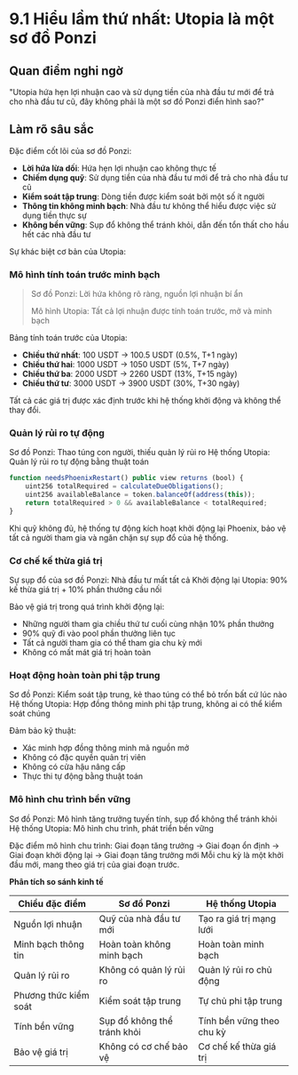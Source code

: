 # 9.1 Hiểu lầm thứ nhất: Utopia là một sơ đồ Ponzi

## Quan điểm nghi ngờ
"Utopia hứa hẹn lợi nhuận cao và sử dụng tiền của nhà đầu tư mới để trả cho nhà đầu tư cũ, đây không phải là một sơ đồ Ponzi điển hình sao?"

## Làm rõ sâu sắc

Đặc điểm cốt lõi của sơ đồ Ponzi:

- **Lời hứa lừa dối**: Hứa hẹn lợi nhuận cao không thực tế
- **Chiếm dụng quỹ**: Sử dụng tiền của nhà đầu tư mới để trả cho nhà đầu tư cũ
- **Kiểm soát tập trung**: Dòng tiền được kiểm soát bởi một số ít người
- **Thông tin không minh bạch**: Nhà đầu tư không thể hiểu được việc sử dụng tiền thực sự
- **Không bền vững**: Sụp đổ không thể tránh khỏi, dẫn đến tổn thất cho hầu hết các nhà đầu tư

Sự khác biệt cơ bản của Utopia:

### Mô hình tính toán trước minh bạch
> Sơ đồ Ponzi: Lời hứa không rõ ràng, nguồn lợi nhuận bí ẩn
> 
> Mô hình Utopia: Tất cả lợi nhuận được tính toán trước, mở và minh bạch

Bảng tính toán trước của Utopia:

- **Chiều thứ nhất**: 100 USDT → 100.5 USDT (0.5%, T+1 ngày)
- **Chiều thứ hai**: 1000 USDT → 1050 USDT (5%, T+7 ngày)
- **Chiều thứ ba**: 2000 USDT → 2260 USDT (13%, T+15 ngày)
- **Chiều thứ tư**: 3000 USDT → 3900 USDT (30%, T+30 ngày)

Tất cả các giá trị được xác định trước khi hệ thống khởi động và không thể thay đổi.

### Quản lý rủi ro tự động

Sơ đồ Ponzi: Thao túng con người, thiếu quản lý rủi ro
Hệ thống Utopia: Quản lý rủi ro tự động bằng thuật toán

```javascript
function needsPhoenixRestart() public view returns (bool) {
    uint256 totalRequired = calculateDueObligations();
    uint256 availableBalance = token.balanceOf(address(this));
    return totalRequired > 0 && availableBalance < totalRequired;
}
```

Khi quỹ không đủ, hệ thống tự động kích hoạt khởi động lại Phoenix, bảo vệ tất cả người tham gia và ngăn chặn sự sụp đổ của hệ thống.

### Cơ chế kế thừa giá trị

Sự sụp đổ của sơ đồ Ponzi: Nhà đầu tư mất tất cả
Khởi động lại Utopia: 90% kế thừa giá trị + 10% phần thưởng cầu nối

Bảo vệ giá trị trong quá trình khởi động lại:

- Những người tham gia chiều thứ tư cuối cùng nhận 10% phần thưởng
- 90% quỹ đi vào pool phần thưởng liên tục
- Tất cả người tham gia có thể tham gia chu kỳ mới
- Không có mất mát giá trị hoàn toàn

### Hoạt động hoàn toàn phi tập trung

Sơ đồ Ponzi: Kiểm soát tập trung, kẻ thao túng có thể bỏ trốn bất cứ lúc nào
Hệ thống Utopia: Hợp đồng thông minh phi tập trung, không ai có thể kiểm soát chúng

Đảm bảo kỹ thuật:

- Xác minh hợp đồng thông minh mã nguồn mở
- Không có đặc quyền quản trị viên
- Không có cửa hậu nâng cấp
- Thực thi tự động bằng thuật toán

### Mô hình chu trình bền vững

Sơ đồ Ponzi: Mô hình tăng trưởng tuyến tính, sụp đổ không thể tránh khỏi
Hệ thống Utopia: Mô hình chu trình, phát triển bền vững

Đặc điểm mô hình chu trình: Giai đoạn tăng trưởng → Giai đoạn ổn định → Giai đoạn khởi động lại → Giai đoạn tăng trưởng mới
Mỗi chu kỳ là một khởi đầu mới, mang theo giá trị của giai đoạn trước.

**Phân tích so sánh kinh tế**

| Chiều đặc điểm | Sơ đồ Ponzi | Hệ thống Utopia |
|---------|---------|-----------|
| Nguồn lợi nhuận | Quỹ của nhà đầu tư mới | Tạo ra giá trị mạng lưới |
| Minh bạch thông tin | Hoàn toàn không minh bạch | Hoàn toàn minh bạch |
| Quản lý rủi ro | Không có quản lý rủi ro | Quản lý rủi ro chủ động |
| Phương thức kiểm soát | Kiểm soát tập trung | Tự chủ phi tập trung |
| Tính bền vững | Sụp đổ không thể tránh khỏi | Tính bền vững theo chu kỳ |
| Bảo vệ giá trị | Không có cơ chế bảo vệ | Cơ chế kế thừa giá trị |